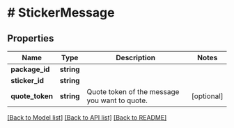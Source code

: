 # # StickerMessage

## Properties

Name | Type | Description | Notes
------------ | ------------- | ------------- | -------------
**package_id** | **string** |  |
**sticker_id** | **string** |  |
**quote_token** | **string** | Quote token of the message you want to quote. | [optional]

[[Back to Model list]](../../README.md#models) [[Back to API list]](../../README.md#endpoints) [[Back to README]](../../README.md)
